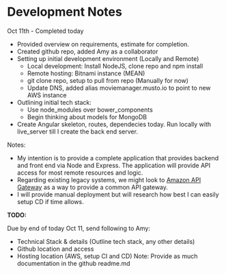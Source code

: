 # Development Notes

Oct 11th - Completed today
* Provided overview on requirements, estimate for completion.
* Created github repo, added Amy as a collaborator
* Setting up initial development environment (Locally and Remote)
    * Local development: Install NodeJS, clone repo and npm install
    * Remote hosting: Bitnami instance (MEAN)
    * git clone repo, setup to pull from repo (Manually for now)
    * Update DNS, added alias moviemanager.musto.io to point to new AWS instance
* Outlining initial tech stack:
    * Use node_modules over bower_components
    * Begin thinking about models for MongoDB
* Create Angular skeleton, routes, dependecies today. Run locally with live_server till I create the back end server.

Notes:
* My intention is to provide a complete application that provides backend and front end via Node and Express. The application will provide API access for most remote resources and logic.
* Regarding existing legacy systems, we might look to [Amazon API Gateway](https://aws.amazon.com/api-gateway/) as a way to provide a common API gateway.
* I will provide manual deployment but will research how best I can easily setup CD if time allows.

**TODO:**

Due by end of today Oct 11, send following to Amy:
* Technical Stack & details (Outline tech stack, any other details)
* Github location and access
* Hosting location (AWS, setup CI and CD)
Note: Provide as much documentation in the github readme.md




